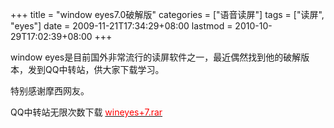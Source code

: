 +++
title = "window eyes7.0破解版"
categories = ["语音读屏"]
tags = ["读屏", "eyes"]
date = 2009-11-21T17:34:29+08:00
lastmod = 2010-10-29T17:02:39+08:00
+++



window eyes是目前国外非常流行的读屏软件之一，最近偶然找到他的破解版本，发到QQ中转站，供大家下载学习。

特别感谢摩西网友。



<span style="font-size: 14px;">QQ中转站无限次数下载</span> <a href="https://www.qt06.com/qm.html?fd=http://31.dc.ftn.qq.com/ftn_handler/3034aebee1715d9eddb6ed00607a5684c1660593f811fdc1697cf973d093d46e2d058d170ec66a9edf73b10ebd62ae1ed456775a02f417c882cbe9193ac4da63/wineyes+7.rar&07f6d2a8" target="_blank"><span style="color: #ff0000;"><span style="font-size: 14px;">wineyes+7.rar</span></span></a>